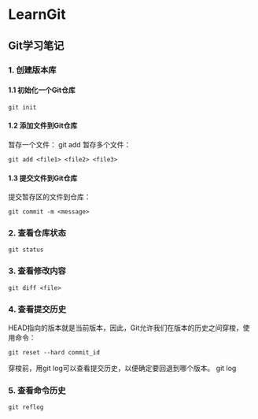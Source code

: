 # LearnGit
## Git学习笔记
### 1. 创建版本库
#### 1.1 初始化一个Git仓库
    git init
#### 1.2 添加文件到Git仓库

暂存一个文件：
    git add <file>
暂存多个文件：

    git add <file1> <file2> <file3>
#### 1.3 提交文件到Git仓库
提交暂存区的文件到仓库：

    git commit -m <message>
### 2. 查看仓库状态
    git status
### 3. 查看修改内容
    git diff <file>
### 4. 查看提交历史
HEAD指向的版本就是当前版本，因此，Git允许我们在版本的历史之间穿梭，使用命令：

    git reset --hard commit_id

穿梭前，用git log可以查看提交历史，以便确定要回退到哪个版本。
    git log
### 5. 查看命令历史
    git reflog
